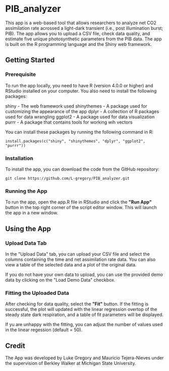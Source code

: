 # PIB_analyzer

This app is a web-based tool that allows researchers to analyze net CO2 assimilation rate acrossed a light-dark transient (i.e., post illumination burst; PIB). The app allows you to upload a CSV file, check data quality, and estimate five unique photosynthetic parameters from the PIB data. The app is built on the R programming language and the Shiny web framework.

## Getting Started

### Prerequisite
To run the app locally, you need to have R (version 4.0.0 or higher) and RStudio installed on your computer. You also need to install the following packages:

shiny - The web framework used
shinythemes - A package used for customizing the appearance of the app
dplyr - A collection of R packages used for data wrangling 
ggplot2 - A package used for data visualization
purrr - A package that contains tools for working wih vectors


You can install these packages by running the following command in R:

```{r]
install.packages(c("shiny", "shinythemes", "dplyr", "ggplot2", "purrr"))
```

### Installation 
To install the app, you can download the code from the GitHub repository:

```{r}
git clone https://github.com/L-gregory/PIB_analyzer.git
```

### Running the App
To run the app, open the app.R file in RStudio and click the **"Run App"** button in the top right corner of the script editor window. This will launch the app in a new window.

## Using the App
### Upload Data Tab

In the "Upload Data" tab, you can upload your CSV file and select the columns containing the time and net assimilation rate data. You can also view a table of the selected data and a plot of the original data.

If you do not have your own data to upload, you can use the provided demo data by clicking on the "Load Demo Data" checkbox.

### Fitting the Uploaded Data

After checking for data quality, select the **"Fit"** button. If the fitting is successful, the plot will updated with the linear regression overtop of the steady state dark respiration, and a table of fit parameters will be displayed.

If yu are unhappy with the fitting, you can adjust the number of values used in the linear regession (default = 50).


## Credit
The App was developed by Luke Gregory and Mauricio Tejera-Nieves under the supervision of Berkley Walker at Michigan State University.





